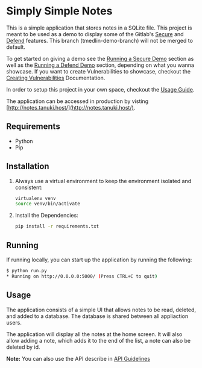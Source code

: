 # Simply Simple Notes

This is a simple application that stores notes in a SQLite file. This project is
meant to be used as a demo to display some of the Gitlab's [Secure](https://about.gitlab.com/stages-devops-lifecycle/secure/) and [Defend](https://about.gitlab.com/stages-devops-lifecycle/defend/) features. This branch (tmedlin-demo-branch) will not be merged to default. 

To get started on giving a demo see the [Running a Secure Demo](./docs/running_demo_secure_stage.md) section as well as the [Running a Defend Demo](./docs/running_demo_defend_stage.md) section,
depending on what you wanna showcase. If you want to create Vulnerabilities to showcase, checkout
the [Creating Vulnerabilities](./docs/creating_vulnerabilities.md) Documentation.

In order to setup this project in your own space, checkout the [Usage Guide](./docs/usage_guide.md).

The application can be accessed in production by visting [http://notes.tanuki.host/](http://notes.tanuki.host/).

## Requirements

- Python
- Pip

## Installation

1. Always use a virtual environment to keep the environment isolated and consistent:
    ```bash
    virtualenv venv
    source venv/bin/activate
    ```
2. Install the Dependencies:
    ```bash
    pip install -r requirements.txt
    ```

## Running

If running locally, you can start up the application by running the following:

```bash
$ python run.py
* Running on http://0.0.0.0:5000/ (Press CTRL+C to quit)
```

## Usage

The application consists of a simple UI that allows notes to be read, deleted, and added to
a database. The database is shared between all appliaction users. 

The application will display all the notes at the home screen. It will also allow adding a note, which adds it to the end of the list, a note can also be deleted by id.

**Note:** You can also use the API describe in [API Guidelines](./docs/api_guidelines.md)
